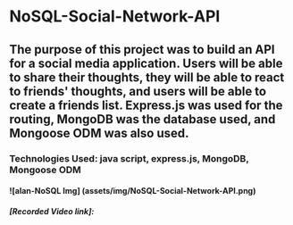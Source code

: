 # NoSQL-Social-Network-API

## The purpose of this project was to build an API for a social media application. Users will be able to share their thoughts, they will be able to react to friends' thoughts, and users will be able to create a friends list. Express.js was used for the routing, MongoDB was the database used, and Mongoose ODM was also used. 

### Technologies Used: java script, express.js, MongoDB, Mongoose ODM

#### ![alan-NoSQL Img] (assets/img/NoSQL-Social-Network-API.png)

##### [Recorded Video link]: 

